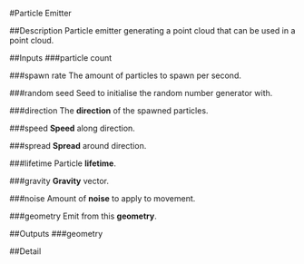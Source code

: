 #Particle Emitter

##Description
Particle emitter generating a point cloud that can be used in a point cloud.

##Inputs
###particle count


###spawn rate
The amount of particles to spawn per second.

###random seed
Seed to initialise the random number generator with.

###direction
The **direction** of the spawned particles.

###speed
**Speed** along direction.

###spread
**Spread** around direction.

###lifetime
Particle **lifetime**.

###gravity
**Gravity** vector.

###noise
Amount of **noise** to apply to movement.

###geometry
Emit from this **geometry**.

##Outputs
###geometry


##Detail

